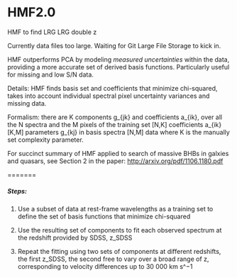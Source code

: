 # HMF2.0
HMF to find LRG LRG double z

Currently data files too large. Waiting for Git Large File Storage to kick in. 

HMF outperforms PCA by modeling *measured uncertainties* within the data, providing a more accurate set of derived basis functions. Particularly useful for missing and low S/N data.

Details: HMF finds basis set and coefficients that minimize chi-squared, takes into account individual spectral pixel uncertainty variances and missing data. 

Formalism: there are K components g_{jk} and coefficients a_{ik}, over all the N spectra and the M pixels of the training set
[N,K] coefficients a_{ik}
[K,M] parameters g_{kj} in basis spectra
[N,M] data
where K is the manually set complexity parameter. 

For succinct summary of HMF applied to search of massive BHBs in galxies and quasars, see Section 2 in the paper: http://arxiv.org/pdf/1106.1180.pdf

=======

##### Steps:
1) Use a subset of data at rest-frame wavelengths as a training set to define the set of basis functions that minimize chi-squared

2) Use the resulting set of components to fit each observed spectrum at the redshift provided by SDSS, z_SDSS

3) Repeat the fitting using two sets of components at different redshifts, the first z_SDSS, the second free to vary over a broad range of z, corresponding to velocity differences up to 30 000 km s^−1
